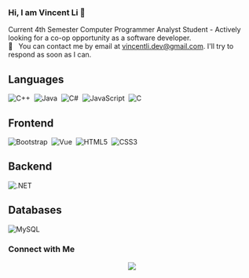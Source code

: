 ### Hi, I am Vincent Li 👋

Current 4th Semester Computer Programmer Analyst Student - Actively looking for a co-op opportunity as a software developer.  
:email: &nbsp; You can contact me by email at vincentli.dev@gmail.com. I'll try to respond as soon as I can.

## Languages
![C++](https://img.shields.io/badge/c++-%2300599C.svg?style=for-the-badge&logo=c%2B%2B&logoColor=white)&nbsp;
![Java](https://img.shields.io/badge/java-%23ED8B00.svg?style=for-the-badge&logo=java&logoColor=white)&nbsp;
![C#](https://img.shields.io/badge/c%23-%2300599C.svg?style=for-the-badge&logo=c-sharp&logoColor=white)&nbsp;
![JavaScript](https://img.shields.io/badge/javascript-%23ED8B00.svg?style=for-the-badge&logo=javascript&logoColor=%23F7DF1E)&nbsp;
![C](https://img.shields.io/badge/c-%2300599C.svg?style=for-the-badge&logo=c&logoColor=white)

## Frontend
![Bootstrap](https://img.shields.io/badge/bootstrap-%23563D7C.svg?style=for-the-badge&logo=bootstrap&logoColor=white)&nbsp;
![Vue](https://img.shields.io/badge/vuejs-%2335495e.svg?style=for-the-badge&logo=vue-dot-js&logoColor=%234FC08D)&nbsp;
![HTML5](https://img.shields.io/badge/html5-%23E34F26.svg?style=for-the-badge&logo=html5&logoColor=white)&nbsp;
![CSS3](https://img.shields.io/badge/css3-%231572B6.svg?style=for-the-badge&logo=css3&logoColor=white)

## Backend
![.NET](https://img.shields.io/badge/-.NET-000000?style=flat-square&logo=.net&logoColor=white)&nbsp;

## Databases
![MySQL](https://img.shields.io/badge/mysql-040a61?style=for-the-badge&logo=mysql&logoColor=white)

### Connect with Me
<p align="center">
  <a href="https://www.linkedin.com/in/vincent-li-vl/"><img src="https://img.shields.io/badge/-Vincent%20Li-0077b5?style=flat-square&logo=linkedin&logoColor=white"/></a>
</p>
<!--
**vince212121/vince212121** is a ✨ _special_ ✨ repository because its `README.md` (this file) appears on your GitHub profile.

Here are some ideas to get you started:

- 🔭 I’m currently working on ...
- 🌱 I’m currently learning ...
- 👯 I’m looking to collaborate on ...
- 🤔 I’m looking for help with ...
- 💬 Ask me about ...
- 📫 How to reach me: ...
- 😄 Pronouns: ...
- ⚡ Fun fact: ...
-->
